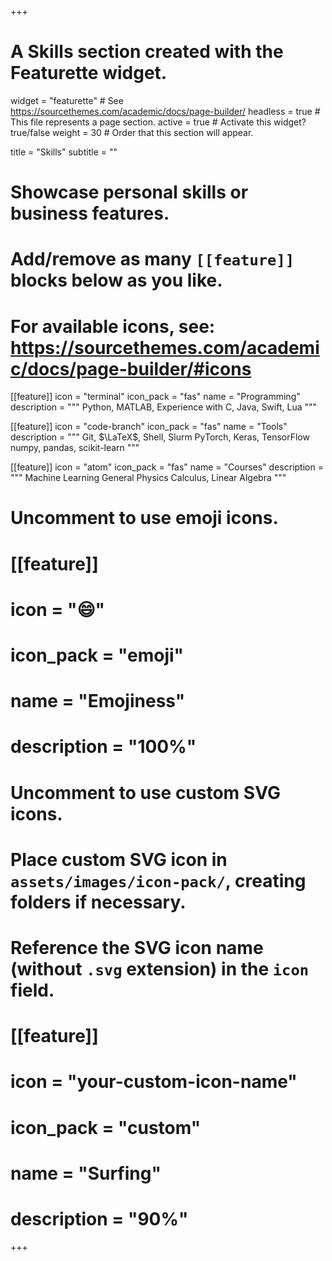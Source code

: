+++
# A Skills section created with the Featurette widget.
widget = "featurette"  # See https://sourcethemes.com/academic/docs/page-builder/
headless = true  # This file represents a page section.
active = true  # Activate this widget? true/false
weight = 30  # Order that this section will appear.

title = "Skills"
subtitle = ""

# Showcase personal skills or business features.
# 
# Add/remove as many `[[feature]]` blocks below as you like.
# 
# For available icons, see: https://sourcethemes.com/academic/docs/page-builder/#icons

[[feature]]
  icon = "terminal"
  icon_pack = "fas"
  name = "Programming"
  description = """
  Python, MATLAB,
  Experience with C, Java, Swift, Lua
  """
  
[[feature]]
  icon = "code-branch"
  icon_pack = "fas"
  name = "Tools"
  description = """
  Git, $\LaTeX$, Shell, Slurm
  PyTorch, Keras, TensorFlow
  numpy, pandas, scikit-learn
  """  
  
[[feature]]
  icon = "atom"
  icon_pack = "fas"
  name = "Courses"
  description = """
  Machine Learning
  General Physics
  Calculus, Linear Algebra
  """

# Uncomment to use emoji icons.
# [[feature]]
#  icon = ":smile:"
#  icon_pack = "emoji"
#  name = "Emojiness"
#  description = "100%"  

# Uncomment to use custom SVG icons.
# Place custom SVG icon in `assets/images/icon-pack/`, creating folders if necessary.
# Reference the SVG icon name (without `.svg` extension) in the `icon` field.
# [[feature]]
#  icon = "your-custom-icon-name"
#  icon_pack = "custom"
#  name = "Surfing"
#  description = "90%"

+++
